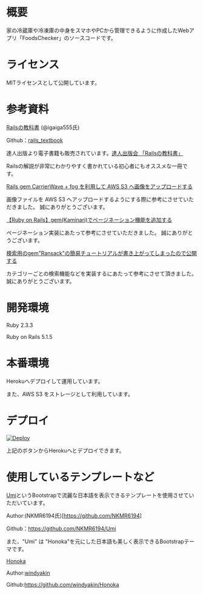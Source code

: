 # 概要

家の冷蔵庫や冷凍庫の中身をスマホやPCから管理できるように作成したWebアプリ「FoodsChecker」のソースコードです。

# ライセンス
MITライセンスとして公開しています。

# 参考資料
[Railsの教科書](http://igarashikuniaki.net/rails_textbook/) (@igaiga555氏)

Github：[rails_textbook](https://github.com/igaiga/rails_textbook)

達人出版より電子書籍も販売されています。[達人出版会 「Railsの教科書」](https://tatsu-zine.com/books/rails-textbook)

Railsの解説が非常にわかりやすく書かれている初心者にもオススメな一冊です。

[Rails gem CarrierWave + fog を利用して AWS S3 へ画像をアップロードする
](https://qiita.com/ryo-ichikawa/items/a30dc626cba1ec909d57)

画像ファイルを AWS S3 へアップロードするようにする際に参考にさせていただきました。
誠にありがとうございます。

[【Ruby on Rails】gem(Kaminari)でページネーション機能を追加する](https://qiita.com/NRintaro/items/1ae1e5ceb59c0729c0b9)

ページネーション実装にあたって参考にさせていただきました。
誠にありがとうございます。

[検索用のgem"Ransack"の簡易チュートリアルが書き上がってしまったので公開する](https://qiita.com/halspring/items/00bf12f248052433b24a)

カテゴリーごとの検索機能などを実装するにあたって参考にさせて頂きました。
誠にありがとうございます。

# 開発環境

Ruby 2.3.3

Ruby on Rails 5.1.5

# 本番環境

Herokuへデプロイして運用しています。

また、AWS S3 をストレージとして利用しています。

# デプロイ

[![Deploy](https://www.herokucdn.com/deploy/button.png)](https://heroku.com/deploy)

上記のボタンからHerokuへとデプロイできます。

# 使用しているテンプレートなど

[Umi](https://github.com/NKMR6194/Umi)というBootstrapで流麗な日本語を表示できるテンプレートを使用させていただいています。

Author:(NKMR6194氏)[https://github.com/NKMR6194]

Github：https://github.com/NKMR6194/Umi

また、"Umi" は "Honoka"を元にした日本語も美しく表示できるBootstrapテーマです。

[Honoka](https://github.com/windyakin/Honoka)

Author:[windyakin](https://github.com/windyakin)

Github:https://github.com/windyakin/Honoka
